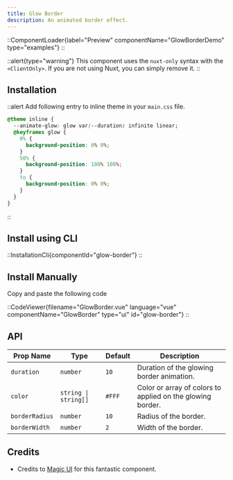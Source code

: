 ```yaml
---
title: Glow Border
description: An animated border effect.
---
```


::ComponentLoader{label="Preview" componentName="GlowBorderDemo" type="examples"}
::

::alert{type="warning"}
This component uses the `nuxt-only` syntax with the `<ClientOnly>`. If you are not using Nuxt, you can simply remove it.
::

## Installation

::alert
Add following entry to inline theme in your `main.css` file.

```css
@theme inline {
  --animate-glow: glow var(--duration) infinite linear;
  @keyframes glow {
    0% {
      background-position: 0% 0%;
    }
    50% {
      background-position: 100% 100%;
    }
    to {
      background-position: 0% 0%;
    }
  }
}
```

::

## Install using CLI

::InstallationCli{componentId="glow-border"}
::

## Install Manually

Copy and paste the following code

::CodeViewer{filename="GlowBorder.vue" language="vue" componentName="GlowBorder" type="ui" id="glow-border"}
::

## API

| Prop Name      | Type                 | Default | Description                                                |
| -------------- | -------------------- | ------- | ---------------------------------------------------------- |
| `duration`     | `number`             | `10`    | Duration of the glowing border animation.                  |
| `color`        | `string \| string[]` | `#FFF`  | Color or array of colors to applied on the glowing border. |
| `borderRadius` | `number`             | `10`    | Radius of the border.                                      |
| `borderWidth`  | `number`             | `2`     | Width of the border.                                       |

## Credits

- Credits to [Magic UI](https://magicui.design/docs/components/shine-border) for this fantastic component.
